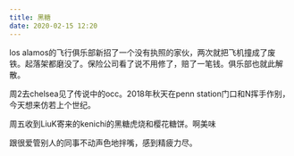 ```yaml
---
title: 黑糖
date: 2020-02-15 12:20
---
```


los alamos的飞行俱乐部新招了一个没有执照的家伙，两次就把飞机撞成了废铁。起落架都磨没了。保险公司看了说不用修了，赔了一笔钱。俱乐部也就此解散。

周2去chelsea见了传说中的occ。2018年秋天在penn station门口和N挥手作别，今天想来仿若上个世纪。

周五收到LiuK寄来的kenichi的黑糖虎烧和樱花糖饼。啊美味

跟很爱管别人的同事不动声色地拌嘴，感到精疲力尽。


